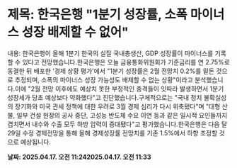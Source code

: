 # **제목: 한국은행 "1분기 성장률, 소폭 마이너스 성장 배제할 수 없어"**

  내용: 한국은행이 올해 1분기 한국의 실질 국내총생산, GDP 성장률이 마이너스를 기록할 수 있다고 전망했습니다.한국은행은 오늘 금융통화위원회가 기준금리를 연 2.75%로 동결한 뒤 배포한 '경제 상황 평가'에서 "1분기 성장률은 2월 전망치 0.2%를 밑돈 것으로 추정되며, 소폭의 마이너스 성장 가능성도 배제할 수 없는 상황"이라고 분석했습니다.이에 "2월 전망 이후에도 예상치 못한 부정적인 충격들이 잇따라 발생하면서 1분기 성장세가 당초 예상보다 약화했다"고 진단했습니다.구체적으로는 "국내 정치 불확실성의 장기화와 미국 관세 정책에 대한 우려로 3월 경제 심리가 다시 위축됐다"며 "대형 산불, 일부 건설 현장의 공사 중단, 고성능 반도체 수요 이연 등과 같은 일시적 요인들까지 겹치면서 내수와 수출 모두 하방 압력이 증대됐다"고 평가했습니다.한국은행은 다음 달 29일 수정 경제전망을 통해 올해 경제성장률 전망치를 기존 1.5%에서 하향 조정할 것으로 예상됩니다.

  **날짜: 2025.04.17. 오전 11:242025.04.17. 오전 11:33**